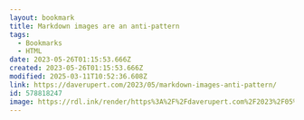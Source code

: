 ```yaml
---
layout: bookmark
title: Markdown images are an anti-pattern
tags:
  - Bookmarks
  - HTML
date: 2023-05-26T01:15:53.666Z
created: 2023-05-26T01:15:53.666Z
modified: 2025-03-11T10:52:36.608Z
link: https://daverupert.com/2023/05/markdown-images-anti-pattern/
id: 578818247
image: https://rdl.ink/render/https%3A%2F%2Fdaverupert.com%2F2023%2F05%2Fmarkdown-images-anti-pattern%2F
---
```

